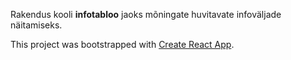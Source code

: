 Rakendus kooli **infotabloo** jaoks mõningate huvitavate infoväljade näitamiseks.


This project was bootstrapped with [Create React App](https://github.com/facebookincubator/create-react-app).

